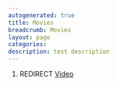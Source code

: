 ```yaml
---
autogenerated: true
title: Movies
breadcrumb: Movies
layout: page
categories: 
description: test description
---
```


1.  REDIRECT [Video](Video "wikilink")
